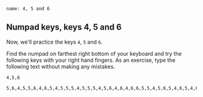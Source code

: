 ```ngMeta
name: 4, 5 and 6
```

## Numpad keys, keys 4, 5 and 6

Now, we'll practice the keys `4`, `5` and `6`.

Find the numpad on farthest right bottom of your keyboard and try the following keys with your right hand fingers. 
As an exercise, type the following text without making any mistakes.


```trytyping
4,5,6
```

```practicetyping
5,6,4,5,5,6,4,6,5,4,5,5,5,4,5,5,5,4,5,6,4,6,4,6,6,5,5,4,5,6,5,4,6,5,4,6,4,5,6,6
```